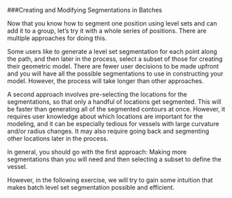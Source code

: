 ###Creating and Modifying Segmentations in Batches

Now that you know how to segment one position using level sets and can add it to a group, let’s try it with a whole series of positions.  There are multiple approaches for doing this.  

Some users like to generate a level set segmentation for each point along the path, and then later in the process, select a subset of those for creating their geometric model.  There are fewer user decisions to be made upfront and you will have all the possible segmentations to use in constructing your model.  However, the process will take longer than other approaches. 

A second approach involves pre-selecting the locations for the segmentations, so that only a handful of locations get segmented.  This will be faster than generating all of the segmented contours at once.  However, it requires user knowledge about which locations are important for the modeling, and it can be especially tedious for vessels with large curvature and/or radius changes.  It may also require going back and segmenting other locations later in the process.

In general, you should go with the first approach: Making more segmentations than you will need and then selecting a subset to define the vessel.

However, in the following exercise, we will try to gain some intuition that makes batch level set segmentation possible and efficient.
